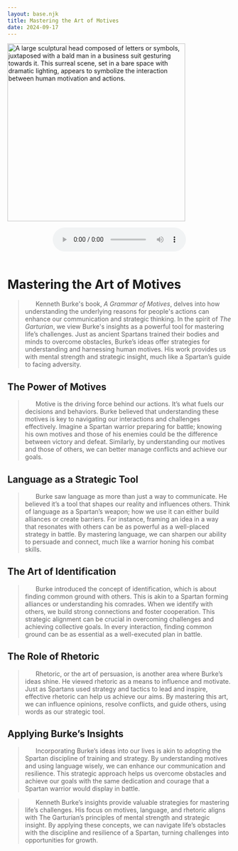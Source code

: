 ```yaml
---
layout: base.njk
title: Mastering the Art of Motives
date: 2024-09-17
---
```

<img src="/assets/images/motives.jpg" alt="A large sculptural head composed of letters or symbols, juxtaposed with a bald man in a business suit gesturing towards it. This surreal scene, set in a bare space with dramatic lighting, appears to symbolize the interaction between human motivation and actions." width="400" class="centered"><br>

<center><audio controls><source src="https://s3.eu-central-1.wasabisys.com/audio.com.audio/transcoding/63/78/1810418253047863-1810418253070739-1810418268187726.mp3?X-Amz-Content-Sha256=UNSIGNED-PAYLOAD&amp;X-Amz-Algorithm=AWS4-HMAC-SHA256&amp;X-Amz-Credential=W7IA3NSYSOQIKLY9DEVC%2F20240917%2Feu-central-1%2Fs3%2Faws4_request&amp;X-Amz-Date=20240917T050334Z&amp;X-Amz-SignedHeaders=host&amp;X-Amz-Expires=518400&amp;X-Amz-Signature=e1ce13839c2fec2952ee84f1487d1d623900b922d6fe5d4b8dd5637a36d5c719" type="audio/mpeg">Your browser does not support the audio element.</audio></center></br> 

# Mastering the Art of Motives  

> &nbsp;&nbsp;&nbsp;&nbsp;&nbsp;&nbsp;Kenneth Burke's book, _A Grammar of Motives_, delves into how understanding the underlying reasons for people's actions can enhance our communication and strategic thinking. In the spirit of _The Garturian_, we view Burke's insights as a powerful tool for mastering life’s challenges. Just as ancient Spartans trained their bodies and minds to overcome obstacles, Burke’s ideas offer strategies for understanding and harnessing human motives. His work provides us with mental strength and strategic insight, much like a Spartan’s guide to facing adversity.   


## The Power of Motives  

> &nbsp;&nbsp;&nbsp;&nbsp;&nbsp;&nbsp;Motive is the driving force behind our actions. It’s what fuels our decisions and behaviors. Burke believed that understanding these motives is key to navigating our interactions and challenges effectively. Imagine a Spartan warrior preparing for battle; knowing his own motives and those of his enemies could be the difference between victory and defeat. Similarly, by understanding our motives and those of others, we can better manage conflicts and achieve our goals.  


## Language as a Strategic Tool  

> &nbsp;&nbsp;&nbsp;&nbsp;&nbsp;&nbsp;Burke saw language as more than just a way to communicate. He believed it’s a tool that shapes our reality and influences others. Think of language as a Spartan’s weapon; how we use it can either build alliances or create barriers. For instance, framing an idea in a way that resonates with others can be as powerful as a well-placed strategy in battle. By mastering language, we can sharpen our ability to persuade and connect, much like a warrior honing his combat skills.  


## The Art of Identification  

> &nbsp;&nbsp;&nbsp;&nbsp;&nbsp;&nbsp;Burke introduced the concept of identification, which is about finding common ground with others. This is akin to a Spartan forming alliances or understanding his comrades. When we identify with others, we build strong connections and foster cooperation. This strategic alignment can be crucial in overcoming challenges and achieving collective goals. In every interaction, finding common ground can be as essential as a well-executed plan in battle.  


## The Role of Rhetoric  

> &nbsp;&nbsp;&nbsp;&nbsp;&nbsp;&nbsp;Rhetoric, or the art of persuasion, is another area where Burke’s ideas shine. He viewed rhetoric as a means to influence and motivate. Just as Spartans used strategy and tactics to lead and inspire, effective rhetoric can help us achieve our aims. By mastering this art, we can influence opinions, resolve conflicts, and guide others, using words as our strategic tool.  


## Applying Burke’s Insights  

> &nbsp;&nbsp;&nbsp;&nbsp;&nbsp;&nbsp;Incorporating Burke’s ideas into our lives is akin to adopting the Spartan discipline of training and strategy. By understanding motives and using language wisely, we can enhance our communication and resilience. This strategic approach helps us overcome obstacles and achieve our goals with the same dedication and courage that a Spartan warrior would display in battle.  


> &nbsp;&nbsp;&nbsp;&nbsp;&nbsp;&nbsp;Kenneth Burke’s insights provide valuable strategies for mastering life’s challenges. His focus on motives, language, and rhetoric aligns with The Garturian’s principles of mental strength and strategic insight. By applying these concepts, we can navigate life’s obstacles with the discipline and resilience of a Spartan, turning challenges into opportunities for growth.  


